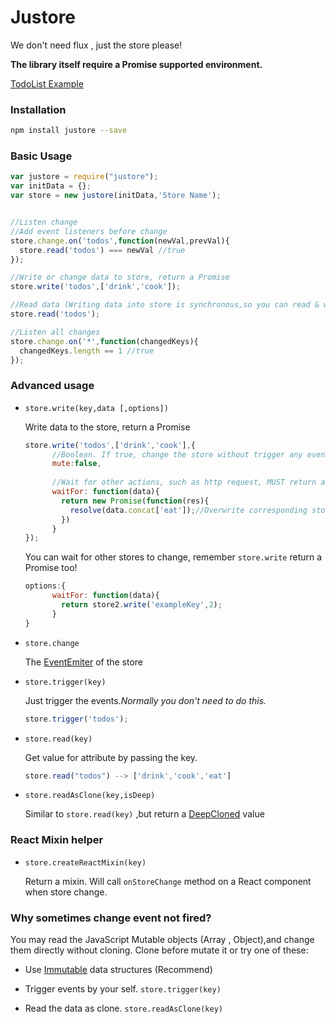 # Justore


We don't need flux , just the store please!


**The library itself require a Promise supported environment.**

[TodoList Example](https://github.com/regou/justore-todo)

### Installation

```sh
npm install justore --save
```

### Basic Usage

```js
var justore = require("justore");
var initData = {};
var store = new justore(initData,'Store Name');


//Listen change
//Add event listeners before change
store.change.on('todos',function(newVal,prevVal){
  store.read('todos') === newVal //true
});

//Write or change data to store, return a Promise
store.write('todos',['drink','cook']);

//Read data (Writing data into store is synchronous,so you can read & write in a same block)
store.read('todos');

//Listen all changes
store.change.on('*',function(changedKeys){
  changedKeys.length == 1 //true
});
```


### Advanced usage

- `store.write(key,data [,options])`

    Write data to the store, return a Promise
    ```js
    store.write('todos',['drink','cook'],{
          //Boolean. If true, change the store without trigger any events
          mute:false, 
          
          //Wait for other actions, such as http request, MUST return a Promise 
          waitFor: function(data){ 
            return new Promise(function(res){
              resolve(data.concat['eat']);//Overwrite corresponding store value with resolved data  
            }) 
          }
    });
    ```    
      
    You can wait for other stores to change, remember `store.write` return a Promise too!  
    ```js
    options:{
          waitFor: function(data){ 
            return store2.write('exampleKey',2);
          }
    }
    ```
        
- `store.change`

    The [EventEmiter](https://nodejs.org/api/events.html#events_class_events_eventemitter) of the store

- `store.trigger(key)`

    Just trigger the events.*Normally you don't need to do this.*
    ```js
    store.trigger('todos');
    ```

- `store.read(key)`

    Get value for attribute by passing the key.
    ```js
    store.read("todos") --> ['drink','cook','eat']
    ```

- `store.readAsClone(key,isDeep)`

    Similar to `store.read(key)` ,but return a [DeepCloned](https://lodash.com/docs#clone) value
    

### React Mixin helper
- `store.createReactMixin(key)`
 
    Return a mixin. Will call `onStoreChange` method on a React component when store change.



### Why sometimes change event not fired?
You may read the JavaScript Mutable objects (Array , Object),and change them directly without cloning.
Clone before mutate it or try one of these:

- Use [Immutable](https://facebook.github.io/immutable-js/) data structures (Recommend)

- Trigger events by your self.  `store.trigger(key)`

- Read the data as clone.  `store.readAsClone(key)`

